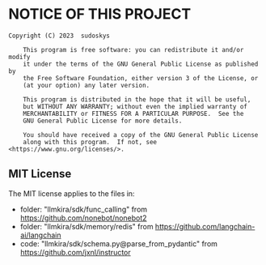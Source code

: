 # NOTICE OF THIS PROJECT

```
Copyright (C) 2023  sudoskys

    This program is free software: you can redistribute it and/or modify
    it under the terms of the GNU General Public License as published by
    the Free Software Foundation, either version 3 of the License, or
    (at your option) any later version.

    This program is distributed in the hope that it will be useful,
    but WITHOUT ANY WARRANTY; without even the implied warranty of
    MERCHANTABILITY or FITNESS FOR A PARTICULAR PURPOSE.  See the
    GNU General Public License for more details.

    You should have received a copy of the GNU General Public License
    along with this program.  If not, see <https://www.gnu.org/licenses/>.
```

## MIT License

The MIT license applies to the files in:

- folder: "llmkira/sdk/func_calling" from https://github.com/nonebot/nonebot2
- folder: "llmkira/sdk/memory/redis" from https://github.com/langchain-ai/langchain
- code: "llmkira/sdk/schema.py@parse_from_pydantic" from https://github.com/jxnl/instructor
